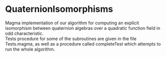 # QuaternionIsomorphisms
Magma implementation of our algorithm for computing an explicit isomorphism between quaternion algebras over a quadratic function field in odd characteristic.  
Tests procedure for some of the subroutines are given in the file Tests.magma, as well as a procedure called completeTest which attempts to run the whole algorithm.
